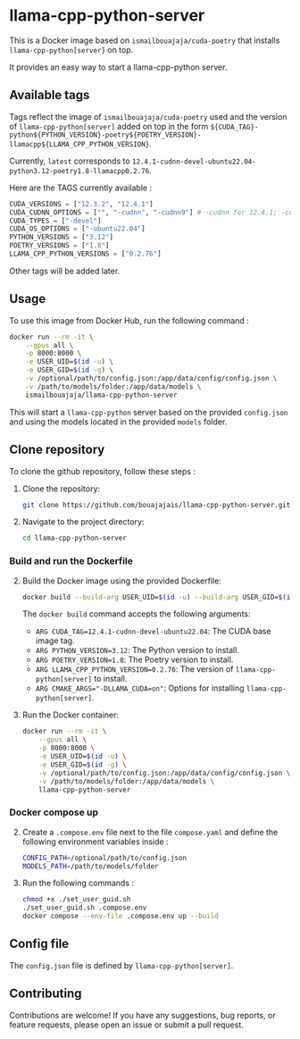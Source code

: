 # llama-cpp-python-server

This is a Docker image based on `ismailbouajaja/cuda-poetry` that installs `llama-cpp-python[server]` on top.

It provides an easy way to start a llama-cpp-python server.

## Available tags

Tags reflect the image of `ismailbouajaja/cuda-poetry` used and the version of `llama-cpp-python[server]` added on top in the form `${CUDA_TAG}-python${PYTHON_VERSION}-poetry${POETRY_VERSION}-llamacpp${LLAMA_CPP_PYTHON_VERSION}`.

Currently, `latest` corresponds to `12.4.1-cudnn-devel-ubuntu22.04-python3.12-poetry1.8-llamacpp0.2.76`.

Here are the TAGS currently available :
```Python
CUDA_VERSIONS = ["12.3.2", "12.4.1"]
CUDA_CUDNN_OPTIONS = ["", "-cudnn", "-cudnn9"] # -cudnn for 12.4.1; -cudnn9 for 12.3.2
CUDA_TYPES = ["-devel"]
CUDA_OS_OPTIONS = ["-ubuntu22.04"]
PYTHON_VERSIONS = ["3.12"]
POETRY_VERSIONS = ["1.8"]
LLAMA_CPP_PYTHON_VERSIONS = ["0.2.76"]
```

Other tags will be added later.

## Usage

To use this image from Docker Hub, run the following command :

```bash
docker run --rm -it \
    --gpus all \
    -p 8000:8000 \
    -e USER_UID=$(id -u) \
    -e USER_GID=$(id -g) \
    -v /optional/path/to/config.json:/app/data/config/config.json \
    -v /path/to/models/folder:/app/data/models \
    ismailbouajaja/llama-cpp-python-server
```

This will start a `llama-cpp-python` server based on the provided `config.json` and using the models located in the provided `models` folder.

## Clone repository

To clone the github repository, follow these steps :

1. Clone the repository:
    ```bash
    git clone https://github.com/bouajajais/llama-cpp-python-server.git
    ```

2. Navigate to the project directory:
    ```bash
    cd llama-cpp-python-server
    ```

### Build and run the Dockerfile
2. Build the Docker image using the provided Dockerfile:
    ```bash
    docker build --build-arg USER_UID=$(id -u) --build-arg USER_GID=$(id -g) -t llama-cpp-python-server .
    ```

    The `docker build` command accepts the following arguments:
    - `ARG CUDA_TAG=12.4.1-cudnn-devel-ubuntu22.04`: The CUDA base image tag.
    - `ARG PYTHON_VERSION=3.12`: The Python version to install.
    - `ARG POETRY_VERSION=1.8`: The Poetry version to install.
    - `ARG LLAMA_CPP_PYTHON_VERSION=0.2.76`: The version of `llama-cpp-python[server]` to install.
    - `ARG CMAKE_ARGS="-DLLAMA_CUDA=on"`: Options for installing `llama-cpp-python[server]`.

3. Run the Docker container:
    ```bash
    docker run --rm -it \
        --gpus all \
        -p 8000:8000 \
        -e USER_UID=$(id -u) \
        -e USER_GID=$(id -g) \
        -v /optional/path/to/config.json:/app/data/config/config.json \
        -v /path/to/models/folder:/app/data/models \
        llama-cpp-python-server
    ```

### Docker compose up
2. Create a `.compose.env` file next to the file `compose.yaml` and define the following environment variables inside :
    ```bash
    CONFIG_PATH=/optional/path/to/config.json
    MODELS_PATH=/path/to/models/folder
    ```

3. Run the following commands :
    ```bash
    chmod +x ./set_user_guid.sh
    ./set_user_guid.sh .compose.env
    docker compose --env-file .compose.env up --build
    ```

## Config file

The `config.json` file is defined by `llama-cpp-python[server]`.

## Contributing

Contributions are welcome! If you have any suggestions, bug reports, or feature requests, please open an issue or submit a pull request.